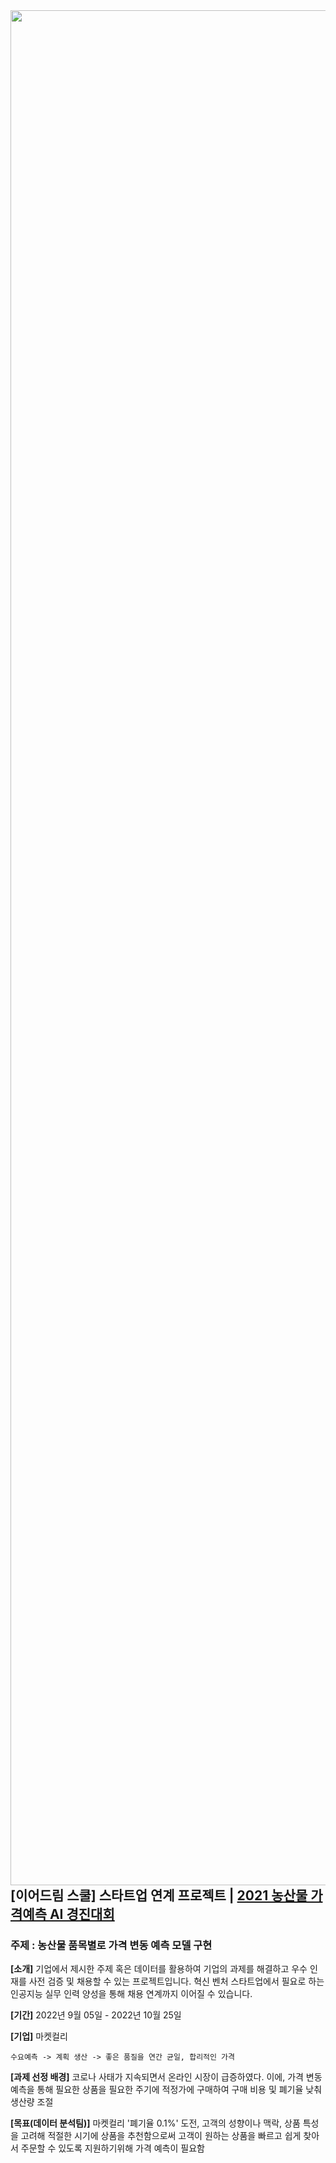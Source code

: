 <img src="https://github.com/yeardream2-KurlyProject/products_price_predict/blob/main/%E1%84%8B%E1%85%B5%E1%84%8B%E1%85%A5%E1%84%83%E1%85%B3%E1%84%85%E1%85%B5%E1%86%B7%E1%84%89%E1%85%B3%E1%84%8F%E1%85%AE%E1%86%AF.png" width="3000" style="float:left" />

## [이어드림 스쿨] 스타트업 연계 프로젝트 | [2021 농산물 가격예측 AI 경진대회](https://dacon.io/competitions/official/235801/overview/description)
### 주제 : 농산물 품목별로 가격 변동 예측 모델 구현

**[소개]**
기업에서 제시한 주제 혹은 데이터를 활용하여 기업의 과제를 해결하고 우수 인재를 사전 검증 및 채용할 수 있는 프로젝트입니다. 혁신 벤처 스타트업에서 필요로 하는 인공지능 실무 인력 양성을 통해 채용 연계까지 이어질 수 있습니다. 

**[기간]**
2022년 9월 05일 - 2022년 10월 25일

**[기업]**
마켓컬리

```
수요예측 -> 계획 생산 -> 좋은 품질을 연간 균일, 합리적인 가격
```

**[과제 선정 배경]**
코로나 사태가 지속되면서 온라인 시장이 급증하였다. 이에, 가격 변동 예측을 통해 필요한 상품을 필요한 주기에 적정가에 구매하여 구매 비용 및 폐기율 낮춰 생산량 조절

**[목표(데이터 분석팀)]**
마켓컬리 '폐기율 0.1%' 도전, 고객의 성향이나 맥락, 상품 특성을 고려해 적절한 시기에 상품을 추천함으로써 고객이 원하는 상품을 빠르고 쉽게 찾아서 주문할 수 있도록 지원하기위해 가격 예측이 필요함


